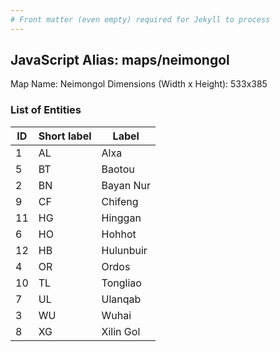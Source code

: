 ```yaml
---
# Front matter (even empty) required for Jekyll to process
---
```


## JavaScript Alias: maps/neimongol

Map Name: Neimongol
Dimensions (Width x Height): 533x385





### List of Entities

ID | Short label | Label
---|---|---|
1|AL|Alxa
5|BT|Baotou
2|BN|Bayan Nur
9|CF|Chifeng
11|HG|Hinggan
6|HO|Hohhot
12|HB|Hulunbuir
4|OR|Ordos
10|TL|Tongliao
7|UL|Ulanqab
3|WU|Wuhai
8|XG|Xilin Gol
